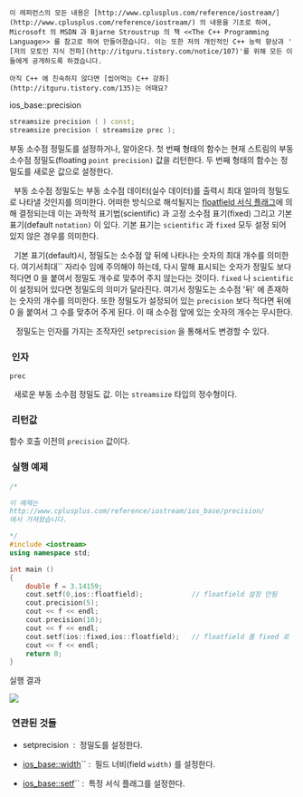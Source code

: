 


```warning
이 레퍼런스의 모든 내용은 [http://www.cplusplus.com/reference/iostream/](http://www.cplusplus.com/reference/iostream/) 의 내용을 기초로 하여, Microsoft 의 MSDN 과 Bjarne Stroustrup 의 책 <<The C++ Programming Language>> 를 참고로 하여 만들어졌습니다. 이는 또한 저의 개인적인 C++ 능력 향상과 ' [저의 모토인 지식 전파](http://itguru.tistory.com/notice/107)'를 위해 모든 이들에게 공개하도록 하겠습니다.
```

```info
아직 C++ 에 친숙하지 않다면 [씹어먹는 C++ 강좌](http://itguru.tistory.com/135)는 어때요?
```

ios_base::precision




```cpp
streamsize precision ( ) const;
streamsize precision ( streamsize prec );
```


부동 소수점 정밀도를 설정하거나, 알아온다.
첫 번째 형태의 함수는 현재 스트림의 부동 소수점 정밀도(floating `point precision)` 값을 리턴한다.
두 번째 형태의 함수는 정밀도를 새로운 값으로 설정한다.

  부동 소수점 정밀도는 부동 소수점 데이터(실수 데이터)를 출력시 최대 얼마의 정밀도로 나타낼 것인지를 의미한다. 어떠한 방식으로 해석될지는 [floatfield 서식 플래그](http://itguru.tistory.com/154)에 의해 결정되는데 이는 과학적 표기법(scientific) 과 고정 소수점 표기(fixed) 그리고 기본 표기(default `notation)` 이 있다. 기본 표기는 `scientific` 과 `fixed` 모두 설정 되어 있지 않은 경우를 의미한다.

  기본 표기(default)시, 정밀도는 소수점 앞 뒤에 나타나는 숫자의 최대 개수를 의미한다. 여기서최대`` 자리수 임에 주의해야 하는데, 다시 말해 표시되는 숫자가 정밀도 보다 적다면 0 을 붙여서 정밀도 개수로 맞추어 주지 않는다는 것이다. `fixed` 나 `scientific` 이 설정되어 있다면 정밀도의 의미가 달라진다. 여기서 정밀도는 소수점 '뒤' 에 존재하는 숫자의 개수를 의미한다. 또한 정밀도가 설정되어 있는 `precision` 보다 적다면 뒤에 0 을 붙여서 그 수를 맞추어 주게 된다. 이 때 소수점 앞에 있는 숫자의 개수는 무시한다.

   정밀도는 인자를 가지는 조작자인 `setprecision` 을 통해서도 변경할 수 있다.



###  인자



`prec`

  새로운 부동 소수점 정밀도 값. 이는 `streamsize` 타입의 정수형이다.



###  리턴값




함수 호출 이전의 `precision` 값이다.



###  실행 예제




```cpp
/*

이 예제는
http://www.cplusplus.com/reference/iostream/ios_base/precision/
에서 가져왔습니다.

*/
#include <iostream>
using namespace std;

int main ()
{
    double f = 3.14159;
    cout.setf(0,ios::floatfield);            // floatfield 설정 안됨
    cout.precision(5);
    cout << f << endl;
    cout.precision(10);
    cout << f << endl;
    cout.setf(ios::fixed,ios::floatfield);   // floatfield 를 fixed 로 설정
    cout << f << endl;
    return 0;
}
```


실행 결과


![](http://img1.daumcdn.net/thumb/R1920x0/?fname=http%3A%2F%2Fcfile27.uf.tistory.com%2Fimage%2F1318CA544E4E091A309789)





###  연관된 것들




* setprecision  :  정밀도를 설정한다.

*  [ios_base::width](http://itguru.tistory.com/152)`` :  필드 너비(field `width)` 를 설정한다.


*  [ios_base::setf](http://itguru.tistory.com/155)`` :  특정 서식 플래그를 설정한다.






